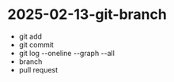 # 2025-02-13-git-branch
- git add
- git commit
- git log --oneline --graph --all
- branch
- pull request